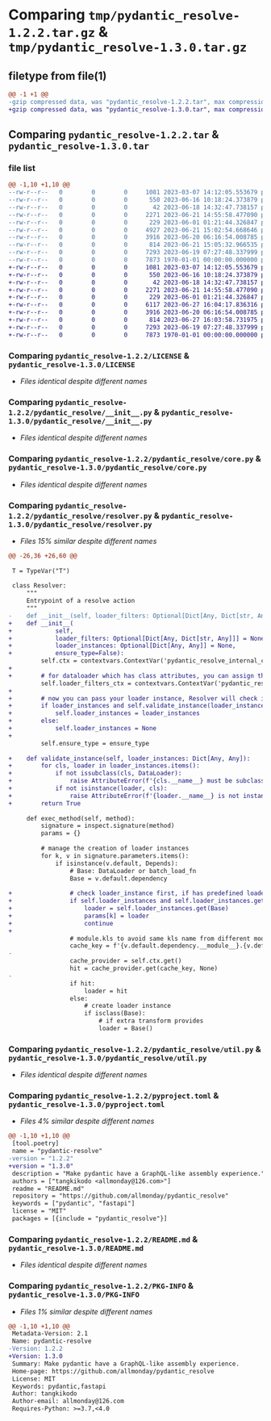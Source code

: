 # Comparing `tmp/pydantic_resolve-1.2.2.tar.gz` & `tmp/pydantic_resolve-1.3.0.tar.gz`

## filetype from file(1)

```diff
@@ -1 +1 @@
-gzip compressed data, was "pydantic_resolve-1.2.2.tar", max compression
+gzip compressed data, was "pydantic_resolve-1.3.0.tar", max compression
```

## Comparing `pydantic_resolve-1.2.2.tar` & `pydantic_resolve-1.3.0.tar`

### file list

```diff
@@ -1,10 +1,10 @@
--rw-r--r--   0        0        0     1081 2023-03-07 14:12:05.553679 pydantic_resolve-1.2.2/LICENSE
--rw-r--r--   0        0        0      550 2023-06-16 10:18:24.373879 pydantic_resolve-1.2.2/pydantic_resolve/__init__.py
--rw-r--r--   0        0        0       42 2023-06-18 14:32:47.738157 pydantic_resolve-1.2.2/pydantic_resolve/constant.py
--rw-r--r--   0        0        0     2271 2023-06-21 14:55:58.477090 pydantic_resolve-1.2.2/pydantic_resolve/core.py
--rw-r--r--   0        0        0      229 2023-06-01 01:21:44.326847 pydantic_resolve-1.2.2/pydantic_resolve/exceptions.py
--rw-r--r--   0        0        0     4927 2023-06-21 15:02:54.668646 pydantic_resolve-1.2.2/pydantic_resolve/resolver.py
--rw-r--r--   0        0        0     3916 2023-06-20 06:16:54.008785 pydantic_resolve-1.2.2/pydantic_resolve/util.py
--rw-r--r--   0        0        0      814 2023-06-21 15:05:32.966535 pydantic_resolve-1.2.2/pyproject.toml
--rw-r--r--   0        0        0     7293 2023-06-19 07:27:48.337999 pydantic_resolve-1.2.2/README.md
--rw-r--r--   0        0        0     7873 1970-01-01 00:00:00.000000 pydantic_resolve-1.2.2/PKG-INFO
+-rw-r--r--   0        0        0     1081 2023-03-07 14:12:05.553679 pydantic_resolve-1.3.0/LICENSE
+-rw-r--r--   0        0        0      550 2023-06-16 10:18:24.373879 pydantic_resolve-1.3.0/pydantic_resolve/__init__.py
+-rw-r--r--   0        0        0       42 2023-06-18 14:32:47.738157 pydantic_resolve-1.3.0/pydantic_resolve/constant.py
+-rw-r--r--   0        0        0     2271 2023-06-21 14:55:58.477090 pydantic_resolve-1.3.0/pydantic_resolve/core.py
+-rw-r--r--   0        0        0      229 2023-06-01 01:21:44.326847 pydantic_resolve-1.3.0/pydantic_resolve/exceptions.py
+-rw-r--r--   0        0        0     6117 2023-06-27 16:04:17.836316 pydantic_resolve-1.3.0/pydantic_resolve/resolver.py
+-rw-r--r--   0        0        0     3916 2023-06-20 06:16:54.008785 pydantic_resolve-1.3.0/pydantic_resolve/util.py
+-rw-r--r--   0        0        0      814 2023-06-27 16:03:58.731975 pydantic_resolve-1.3.0/pyproject.toml
+-rw-r--r--   0        0        0     7293 2023-06-19 07:27:48.337999 pydantic_resolve-1.3.0/README.md
+-rw-r--r--   0        0        0     7873 1970-01-01 00:00:00.000000 pydantic_resolve-1.3.0/PKG-INFO
```

### Comparing `pydantic_resolve-1.2.2/LICENSE` & `pydantic_resolve-1.3.0/LICENSE`

 * *Files identical despite different names*

### Comparing `pydantic_resolve-1.2.2/pydantic_resolve/__init__.py` & `pydantic_resolve-1.3.0/pydantic_resolve/__init__.py`

 * *Files identical despite different names*

### Comparing `pydantic_resolve-1.2.2/pydantic_resolve/core.py` & `pydantic_resolve-1.3.0/pydantic_resolve/core.py`

 * *Files identical despite different names*

### Comparing `pydantic_resolve-1.2.2/pydantic_resolve/resolver.py` & `pydantic_resolve-1.3.0/pydantic_resolve/resolver.py`

 * *Files 15% similar despite different names*

```diff
@@ -26,36 +26,60 @@
 
 T = TypeVar("T")
 
 class Resolver:
     """
     Entrypoint of a resolve action
     """
-    def __init__(self, loader_filters: Optional[Dict[Any, Dict[str, Any]]] = None, ensure_type=False):
+    def __init__(
+            self, 
+            loader_filters: Optional[Dict[Any, Dict[str, Any]]] = None, 
+            loader_instances: Optional[Dict[Any, Any]] = None,
+            ensure_type=False):
         self.ctx = contextvars.ContextVar('pydantic_resolve_internal_context', default={})
+
+        # for dataloader which has class attributes, you can assign the value at here
         self.loader_filters_ctx = contextvars.ContextVar('pydantic_resolve_internal_filter', default=loader_filters or {})
+
+        # now you can pass your loader instance, Resolver will check isinstance
+        if loader_instances and self.validate_instance(loader_instances):
+            self.loader_instances = loader_instances
+        else:
+            self.loader_instances = None
+
         self.ensure_type = ensure_type
     
+    def validate_instance(self, loader_instances: Dict[Any, Any]):
+        for cls, loader in loader_instances.items():
+            if not issubclass(cls, DataLoader):
+                raise AttributeError(f'{cls.__name__} must be subclass of DataLoader')
+            if not isinstance(loader, cls):
+                raise AttributeError(f'{loader.__name__} is not instance of {cls.__name__}')
+        return True
 
     def exec_method(self, method):
         signature = inspect.signature(method)
         params = {}
 
         # manage the creation of loader instances
         for k, v in signature.parameters.items():
             if isinstance(v.default, Depends):
                 # Base: DataLoader or batch_load_fn
                 Base = v.default.dependency
 
+                # check loader_instance first, if has predefined loader instance, just use it.
+                if self.loader_instances and self.loader_instances.get(Base):
+                    loader = self.loader_instances.get(Base)
+                    params[k] = loader
+                    continue
+
                 # module.kls to avoid same kls name from different module
                 cache_key = f'{v.default.dependency.__module__}.{v.default.dependency.__name__}'
-
                 cache_provider = self.ctx.get()
                 hit = cache_provider.get(cache_key, None)
-
                 if hit:
                     loader = hit
                 else:
                     # create loader instance 
                     if isclass(Base):
                         # if extra transform provides
                         loader = Base()
```

### Comparing `pydantic_resolve-1.2.2/pydantic_resolve/util.py` & `pydantic_resolve-1.3.0/pydantic_resolve/util.py`

 * *Files identical despite different names*

### Comparing `pydantic_resolve-1.2.2/pyproject.toml` & `pydantic_resolve-1.3.0/pyproject.toml`

 * *Files 4% similar despite different names*

```diff
@@ -1,10 +1,10 @@
 [tool.poetry]
 name = "pydantic-resolve"
-version = "1.2.2"
+version = "1.3.0"
 description = "Make pydantic have a GraphQL-like assembly experience."
 authors = ["tangkikodo <allmonday@126.com>"]
 readme = "README.md"
 repository = "https://github.com/allmonday/pydantic_resolve"
 keywords = ["pydantic", "fastapi"]
 license = "MIT"
 packages = [{include = "pydantic_resolve"}]
```

### Comparing `pydantic_resolve-1.2.2/README.md` & `pydantic_resolve-1.3.0/README.md`

 * *Files identical despite different names*

### Comparing `pydantic_resolve-1.2.2/PKG-INFO` & `pydantic_resolve-1.3.0/PKG-INFO`

 * *Files 1% similar despite different names*

```diff
@@ -1,10 +1,10 @@
 Metadata-Version: 2.1
 Name: pydantic-resolve
-Version: 1.2.2
+Version: 1.3.0
 Summary: Make pydantic have a GraphQL-like assembly experience.
 Home-page: https://github.com/allmonday/pydantic_resolve
 License: MIT
 Keywords: pydantic,fastapi
 Author: tangkikodo
 Author-email: allmonday@126.com
 Requires-Python: >=3.7,<4.0
```

